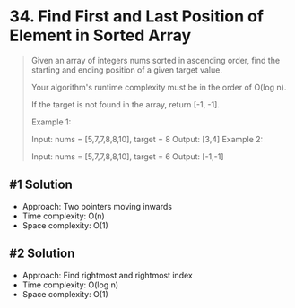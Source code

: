 # 34. Find First and Last Position of Element in Sorted Array

> Given an array of integers nums sorted in ascending order, find the starting and ending position of a given target value.
>
> Your algorithm's runtime complexity must be in the order of O(log n).
>
> If the target is not found in the array, return [-1, -1].
>
> Example 1:
>
> Input: nums = [5,7,7,8,8,10], target = 8
> Output: [3,4]
> Example 2:
>
> Input: nums = [5,7,7,8,8,10], target = 6
> Output: [-1,-1]

## #1 Solution

- Approach: Two pointers moving inwards
- Time complexity: O(n)
- Space complexity: O(1)

## #2 Solution

- Approach: Find rightmost and rightmost index
- Time complexity: O(log n)
- Space complexity: O(1)
